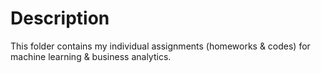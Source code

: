 # Description

This folder contains my individual assignments (homeworks & codes) for machine learning & business analytics.

